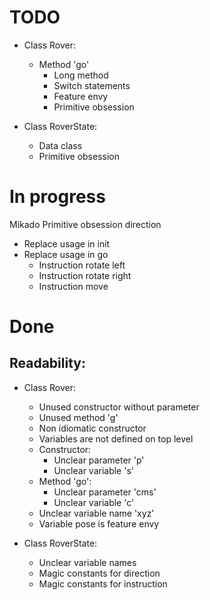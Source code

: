 # TODO
- Class Rover:
  
  - Method 'go'
    - Long method
    - Switch statements
    - Feature envy
    - Primitive obsession

- Class RoverState:
  - Data class
  - Primitive obsession

# In progress

Mikado Primitive obsession direction
- Replace usage in init
- Replace usage in go
  - Instruction rotate left
  - Instruction rotate right
  - Instruction move

# Done
## Readability:
- Class Rover:
  - Unused constructor without parameter
  - Unused method 'g'
  - Non idiomatic constructor
  - Variables are not defined on top level
  - Constructor:
    - Unclear parameter 'p'
    - Unclear variable 's'
  - Method 'go':
    - Unclear parameter 'cms'
    - Unclear variable 'c'
  - Unclear variable name 'xyz'
  - Variable pose is feature envy

- Class RoverState:
  - Unclear variable names
  - Magic constants for direction
  - Magic constants for instruction
